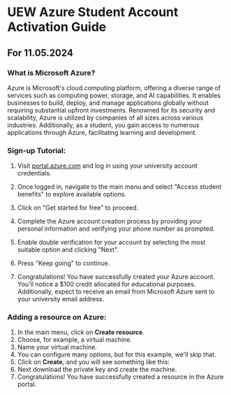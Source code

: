 # UEW Azure Student Account Activation Guide

## For 11.05.2024

### What is Microsoft Azure?

Azure is Microsoft's cloud computing platform, offering a diverse range of services such as computing power, storage, and AI capabilities. It enables businesses to build, deploy, and manage applications globally without requiring substantial upfront investments. Renowned for its security and scalability, Azure is utilized by companies of all sizes across various industries. Additionally, as a student, you gain access to numerous applications through Azure, facilitating learning and development.

### Sign-up Tutorial:

1. Visit [portal.azure.com](https://portal.azure.com) and log in using your university account credentials.
   
2. Once logged in, navigate to the main menu and select "Access student benefits" to explore available options.

3. Click on "Get started for free" to proceed.
   
4. Complete the Azure account creation process by providing your personal information and verifying your phone number as prompted.
   
5. Enable double verification for your account by selecting the most suitable option and clicking "Next".   

6. Press "Keep going" to continue.
   
7. Congratulations! You have successfully created your Azure account. You'll notice a $100 credit allocated for educational purposes. Additionally, expect to receive an email from Microsoft Azure sent to your university email address.

### Adding a resource on Azure:

1. In the main menu, click on **Create resource**.
2. Choose, for example, a virtual machine.
3. Name your virtual machine.
4. You can configure many options, but for this example, we'll skip that.
6. Click on **Create**, and you will see something like this:
8. Next download the private key and create the machine.
9. Congratulations! You have successfully created a resource in the Azure portal.